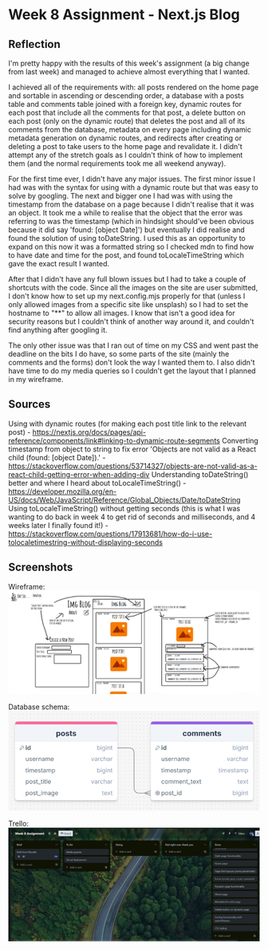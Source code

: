 # Week 8 Assignment - Next.js Blog

## Reflection

I'm pretty happy with the results of this week's assignment (a big change from last week) and managed to achieve almost everything that I wanted.

I achieved all of the requirements with: all posts rendered on the home page and sortable in ascending or descending order, a database with a posts table and comments table joined with a foreign key, dynamic routes for each post that include all the comments for that post, a delete button on each post (only on the dynamic route) that deletes the post and all of its comments from the database, metadata on every page including dynamic metadata generation on dynamic routes, and redirects after creating or deleting a post to take users to the home page and revalidate it. I didn't attempt any of the stretch goals as I couldn't think of how to implement them (and the normal requirements took me all weekend anyway).

For the first time ever, I didn't have any major issues. The first minor issue I had was with the syntax for using <Link> with a dynamic route but that was easy to solve by googling. The next and bigger one I had was with using the timestamp from the database on a page because I didn't realise that it was an object. It took me a while to realise that the object that the error was referring to was the timestamp (which in hindsight should've been obvious because it did say 'found: [object Date]') but eventually I did realise and found the solution of using toDateString. I used this as an opportunity to expand on this now it was a formatted string so I checked mdn to find how to have date and time for the post, and found toLocaleTimeString which gave the exact result I wanted.

After that I didn't have any full blown issues but I had to take a couple of shortcuts with the code. Since all the images on the site are user submitted, I don't know how to set up my next.config.mjs properly for that (unless I only allowed images from a specific site like unsplash) so I had to set the hostname to "\*\*" to allow all images. I know that isn't a good idea for security reasons but I couldn't think of another way around it, and couldn't find anything after googling it.

The only other issue was that I ran out of time on my CSS and went past the deadline on the bits I do have, so some parts of the site (mainly the comments and the forms) don't look the way I wanted them to. I also didn't have time to do my media queries so I couldn't get the layout that I planned in my wireframe.

## Sources

Using <Link> with dynamic routes (for making each post title link to the relevant post) - https://nextjs.org/docs/pages/api-reference/components/link#linking-to-dynamic-route-segments
Converting timestamp from object to string to fix error 'Objects are not valid as a React child (found: [object Date]).' - https://stackoverflow.com/questions/53714327/objects-are-not-valid-as-a-react-child-getting-error-when-adding-div
Understanding toDateString() better and where I heard about toLocaleTimeString() - https://developer.mozilla.org/en-US/docs/Web/JavaScript/Reference/Global_Objects/Date/toDateString
Using toLocaleTimeString() without getting seconds (this is what I was wanting to do back in week 4 to get rid of seconds and milliseconds, and 4 weeks later I finally found it!) - https://stackoverflow.com/questions/17913681/how-do-i-use-tolocaletimestring-without-displaying-seconds

## Screenshots

Wireframe:
![wireframe made in okso showing layout of posts, comments, and forms spread across different pages](@/../screenshots/okso_wk8.png)

Database schema:
![database schema made in DrawSQL showing tables called 'posts' and 'comments' joined in a one-to-many relationship](@/../screenshots/db_schema_wk8.png)

Trello:
![planning board in trello showing tasks I have yet to do, am currently doing, have put on hold, and have completed](@/../screenshots/trello_wk8.png)

